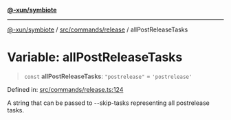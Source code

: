 [**@-xun/symbiote**](../../../../README.md)

***

[@-xun/symbiote](../../../../README.md) / [src/commands/release](../README.md) / allPostReleaseTasks

# Variable: allPostReleaseTasks

> `const` **allPostReleaseTasks**: `"postrelease"` = `'postrelease'`

Defined in: [src/commands/release.ts:124](https://github.com/Xunnamius/symbiote/blob/5ab38d0bb0a593488721fdd41b6c1fcc4618d081/src/commands/release.ts#L124)

A string that can be passed to --skip-tasks representing all postrelease
tasks.
